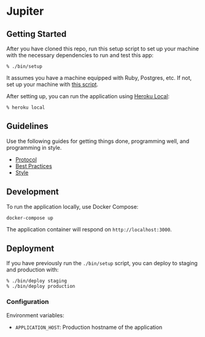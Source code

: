 # Jupiter

## Getting Started

After you have cloned this repo, run this setup script to set up your machine
with the necessary dependencies to run and test this app:

    % ./bin/setup

It assumes you have a machine equipped with Ruby, Postgres, etc. If not, set up
your machine with [this script].

[this script]: https://github.com/thoughtbot/laptop

After setting up, you can run the application using [Heroku Local]:

    % heroku local

[Heroku Local]: https://devcenter.heroku.com/articles/heroku-local

## Guidelines

Use the following guides for getting things done, programming well, and
programming in style.

* [Protocol](http://github.com/thoughtbot/guides/blob/master/protocol)
* [Best Practices](http://github.com/thoughtbot/guides/blob/master/best-practices)
* [Style](http://github.com/thoughtbot/guides/blob/master/style)

## Development

To run the application locally, use Docker Compose:

```
docker-compose up
```

The application container will respond on `http://localhost:3000`.

## Deployment

If you have previously run the `./bin/setup` script,
you can deploy to staging and production with:

    % ./bin/deploy staging
    % ./bin/deploy production

### Configuration

Environment variables:

* `APPLICATION_HOST`: Production hostname of the application
